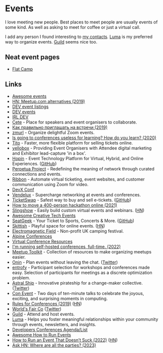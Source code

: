 # Events

I love meeting new people. Best places to meet people are usually events of some kind. As well as asking to meet for coffee or just a virtual call.

I add any person I found interesting to [my contacts](../macOS/apps/contacts.md). [Luma](https://lu.ma/) is my preferred way to organize events. [Guild](https://beta.guild.host/) seems nice too.

## Neat event pages

- [Flat Camp](https://flatcamp.com/)

## Links

- [Awesome events](https://github.com/learn-anything/events)
- [HN: Meetup.com alternatives (2019)](https://news.ycombinator.com/item?id=21257661)
- [DEV event listings](https://dev.to/listings/events)
- [DEV events](https://dev.to/events)
- [IRL DEV](https://irl.dev/)
- [Cete](https://cete.io/) - Place for speakers and event organisers to collaborate.
- [Как правильно приглашать на встречи (2019)](http://sergeykorol.ru/blog/meeting-call/)
- [zmurl](https://zmurl.com/) - Organize delightful Zoom events.
- [Is going to conferences useless for learning? How do you learn? (2020)](https://lobste.rs/s/pznfdh/is_going_conferences_useless_for)
- [Tito](https://ti.to/home) - Faster, more flexible platform for selling tickets online.
- [yellobox](https://www.yellobox.io/) - Providing Event Organisers with Attendee digital marketing and Exhibitor lead-capture 'in a box'.
- [Hopin](https://hopin.com/) - Event Technology Platform for Virtual, Hybrid, and Online Experiences. ([GitHub](https://github.com/hopin-team))
- [Perpetua Project](https://perpetuaproject.com/) - Redefining the meaning of network through curated connections and events.
- [Ribbon](https://withribbon.com/) - Automate virtual ticketing, event websites, and customer communication using Zoom for video.
- [DevX Conf](https://devxconf.org/)
- [Vendelux](https://vendelux.com/) - Supercharge networking at events and conferences.
- [TicketSwap](https://www.ticketswap.com/) - Safest way to buy and sell e-tickets. ([GitHub](https://github.com/TicketSwap))
- [How to move a 400-person hackathon online (2021)](https://www.juricho.me/posts/online-hackathon/)
- [Slingshow](https://slingshow.com/) - Easily build custom virtual events and webinars. ([HN](https://news.ycombinator.com/item?id=27474808))
- [Awesome Creative Tech Events](https://github.com/danvoyce/awesome-creative-tech-events)
- [SeatGeek](https://seatgeek.com/) - Your Ticket to Sports, Concerts & More. ([GitHub](https://github.com/seatgeek))
- [Skittish](https://skittish.com/) - Playful space for online events. ([HN](https://news.ycombinator.com/item?id=29246232))
- [Electromagnetic Field](https://www.emfcamp.org/) - Non-profit UK camping festival.
- [Alpine Conferences](https://www.alpine-conferences.com/home/#/)
- [Virtual Conference Resources](https://github.com/e8johan/virtual-conf-resources)
- [I'm running self-hosted conferences, full-time. (2022)](https://media.handmade-seattle.com/self-hosted-conference/)
- [Meetup Toolkit](https://github.com/hybridcattt/meetup-toolkit) - Collection of resources to make organizing meetups easier.
- [Onin](https://onin.co/) - Plan events without leaving the chat. ([Twitter](https://twitter.com/onin))
- [entrofy](https://github.com/dhuppenkothen/entrofy) - Participant selection for workshops and conferences made easy. Selection of participants for meetings as a discrete optimization problem.
- [Astral Ship](https://astralship.org/) - Innovative pirateship for a change-maker collective. ([Twitter](https://twitter.com/theastralship))
- [Con Event](https://bangbangcon.com/) - Two days of ten-minute talks to celebrate the joyous, exciting, and surprising moments in computing.
- [Rules for Conferences (2019)](https://milan.cvitkovic.net/writing/rules_for_conferences/) ([HN](https://news.ycombinator.com/item?id=31330643))
- [World's Fair Co](https://www.worldsfair.co/) ([Twitter](https://twitter.com/WorldsFairCo))
- [Guild](https://beta.guild.host/) - Attend and host events.
- [Luma](https://lu.ma/home) - Helps you foster meaningful relationships within your community through events, newsletters, and insights.
- [Developers Conferences Agenda/List](https://github.com/scraly/developers-conferences-agenda)
- [Awesome How to Run Events](https://github.com/redthreadsnet/awesome-how-to-run-events)
- [How to Run an Event That Doesn’t Suck (2022)](https://karmanivero.us/blog/how-to-run-an-event-that-doesnt-suck/) ([HN](https://news.ycombinator.com/item?id=32876804))
- [Ask HN: Where are all the parties? (2023)](https://news.ycombinator.com/item?id=34450096)
